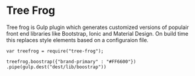 Tree Frog
=========

Tree frog is Gulp plugin which generates customized versions of populair front end libraries like Bootstrap, Ionic and Material Design. On build time this replaces style elements based on a configuraion file.

````
var treefrog = require("tree-frog");

treefrog.boostrap({"brand-primary" : "#FF6600"})
.pipe(gulp.dest("dest/lib/boostrap"))
